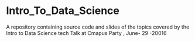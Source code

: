 # Intro_To_Data_Science
A repository containing source code and slides of the topics covered by the Intro to Data Science tech Talk at Cmapus Party , June- 29 -20016
